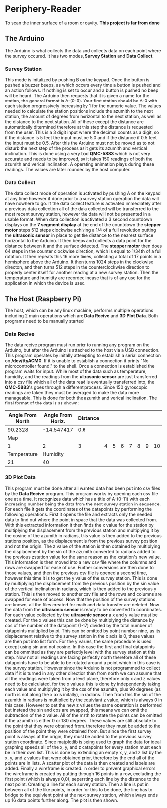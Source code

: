 # Periphery-Reader
To scan the inner surface of a room or cavity.
**This project is far from done**

## The Arduino
The Arduino is what collects the data and collects data on each point where the survey occured. It has two modes, **Survey Station** and **Data Collect**.
### Survey Station
This mode is initalized by pushing B on the keypad. Once the button is pushed a buzzer beeps, as which occurs every time a button is pushed and an action follows. If nothing is set to occur and a button is pushed no beep will be heard. The Arduino then requests that it is given a name for the station, the general format is A-(0-9). Your first station should be A-0 with each station progressively increasing by 1 for the numeric value. The values needed to calculate the station positions include the azumith to the next station, the amount of degrees from horizontal to the next station, as well as the distance to the next station. All of these except the distance are automatically ditermined therefore at this step the distance is requested from the user. This is a 3 digit input where the decimal counts as a digit, so if the distance is 5 feet the input must be 5.0 and if the distance if 0.5 feet the input must be 0.5. After this the Arduino must not be moved as to not disturb the next step of the process as it gets its azumith and vertical inclination. This is done using a very bad **QMC-5883** which is not very accurate and needs to be improved, so it takes 150 readings of both the azumith and verical inclination. A operating animation plays during these readings. The values are later rounded by the host computer.
### Data Collect
The data collect mode of operation is activated by pushing A on the keypad at any time however if done prior to a survey station operation the data will have nowhere to go. If the data collect feature is activated immediately after a previous data collection all of the data collected will be transferred to the most recent survey station, however the data will not be presented in a usable format. When data collection is activated a 3 second countdown displays on the **7 segment display** at the end of the countdown the **stepper motor** steps 512 steps clockwise achiving a 1/4 of a full revolution putting the **ultrasonic sensor** in place to get the distance to the nearest surface horizontal to the Arduino. It then beeps and collects a data point for the distance between it and the surface detected. The **stepper motor** then does 64 steps in the counter clockwise direction, which is equal to 1/34th of a full rotation. It then repeats this 16 more times, collecting a total of 17 points in a hemisphere above the Arduino. It then turns 1024 steps in the clockwise directon, and then turns 512 steps in the counterclockwise direction to properly center itself for another reading at a new survey station. Then the temperature and humitity are recorded incase that is of any use for the application in which the device is used.
## The Host (Raspberry Pi)
The host, which can be any linux machine, performs multiple operations including 2 main operations which are **Data Recive** and **3D Plot Data**. Both programs need to be manually started 
### Data Recive
The data recive program must run prior to running any program on the Arduino, but after the Arduino is attached to the host via a USB connection. This program operates by initally attempting to establish a serial connection on **/dev/ttyACM0**. If it is unable to establish a connection it prints "No microcontroller found." to the shell. Once a connection is established the program waits for input. While most of the data such as temperature, humidity, and the readings from the **ultrasonic sensor** are just transferred into a csv file which all of the data read is eventually transferred into, the **QMC-5883**'s goes through a different process. Since 150 gyroscopic readings are taken they must be averaged to make the data more manageable. This is done for both the azumith and verical inclination.
The final format of the data is as shown:

|Angle From North|Angle From Horiz.|Distance| | | | | | | | | | | | | | |
|---|---|---|---|---|---|---|---|---|---|---|---|---|---|---|---|---|
|90.2328|-14.547417|0.6|
|Map|
|1|2|3|4|5|6|7|8|9|10|11|12|13|14|15|16|17|
|Temperature|Humidity|
|21|40|
### 3D Plot Data
This program must be done after all wanted data has been put into csv files by the **Data Recive** program. This program works by opening each csv file one at a time. It recognizes data which has a title of A-(0-11) with each increasing number being the data from the next survey station in sequence. For each file it gets the coordinates of the datapoints by performing the following operations. First it opens the file and extracts only the needed data to find out where the point in space that the data was collected from. With this extracted information it then finds the x value for the station by multiplying the displacement from the previous station and multiplying it by the cosine of the azumith in radians, this value is then added to the previous stations position, as the displacement is from the previous survey position and not the origin. The z value of the station is then obtained by multiplying the displacement by the sin of the azumith converted to radians added to the previous zstation value for the same reason as the xstation's new value. This information is then moved into a new csv file where the columns and rows are swapped for ease of use. Further conversions are then done to those values, and then the previous csv file is opened a second time, however this time it is to get the y value of the survey station. This is done by multiplying the displacement from the previous position by the sin value of the vertical inclination in radians, which is then added to the previous y station. This is then moved to another csv file and the rows and columns are swapped for ease of access. Now that the position of the survey stations are known, all the files created for math and data transfer are deleted. Now the data from the **ultrasonic sensor** is ready to be converted to coordinates. For each value collected by the **ultrasonic sensor** a x and y value must be created. For the x values this can be done by multiplying the distance by cos of the number of the datapoint (1-17) divided by the total number of datapoints multiplied by pi. This can be omitted by point number nine, as its displacement relative to the survey station in the x axis is 0, these values are then put into list form. For the y values, the same procedure is used except using sin and not cosine. In this case the first and final datapoints can be ommitted as they are perfectly level with the survey station at this step. Now not all readings are facing perfectly north therefore all of these datapoints have to be able to be rotated around a point which in this case is the survey station. However since the Arduino is not programmed to collect data if it is turned in any other direction than from north we can assume that all the readings were taken from a level plane, therefore only x and z values need to be calculated. for the x values, this is done by independently taking each value and multiplying it by the cos of the azumith, plus 90 degrees (as north is not along the x axis initally), in radians. Then from this the sin of the azumith in radians is multiplied by the equivlant z value, which is always 0 in this case. However to get the new z values the same operation is performed but instead the sin and cos are swapped, this means we can omit the subtraction of the z value. All of the math to rotate the points can be omitted if the azumith is either 0 or 180 degrees. These values are still absolute to the point that they were obtained from, therefore they must be added to the position of the point they were obtained from. But since the first survey point is always at the origin, they must be added to the previous survey station coordinate. Since matplotlib is being used to graph the data for ideal graphing speeds all of the x, y, and z datapoints for every station must each be in their own list. This is done by extending an empty x, y, and z list by the x, y, and z values that were obtained prior, therefore by the end all of the points are in lists. A scatter plot of the data is then created and labels are added. Finally a wireframe is created. In order to prevent graphical errors the wireframe is created by putting through 16 points in a row, excluding the first point (which is always 0,0), seperating each line by the distance to the next point. Creating a line for each survey station. Then a line is put in between all of the like points, in order for this to be done, the line has to bridge to the equivlent point at the next survey station, which always ends up 16 data points further along. The plot is then shown.
